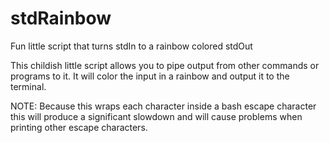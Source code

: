 # stdRainbow
Fun little script that turns stdIn to a rainbow colored stdOut

This childish little script allows you to pipe output from other commands or programs to it. 
It will color the input in a rainbow and output it to the terminal.

NOTE: Because this wraps each character inside a bash escape character this will produce a significant slowdown and will cause problems when printing other escape characters.
